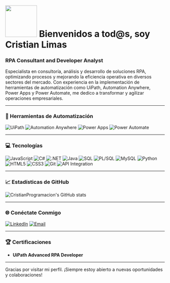 # <img src="https://i.giphy.com/media/v1.Y2lkPTc5MGI3NjExaWUxbnFhbHNjamZqd3k1NW11aXVuOWJxZ2Ewb2J6c24xbGlxMW5qdyZlcD12MV9pbnRlcm5hbF9naWZfYnlfaWQmY3Q9Zw/YUX1o2sNXIQXP4eSRM/giphy.gif" width="100"/> Bienvenidos a tod@s, soy Cristian Limas

### RPA Consultant and Developer Analyst

Especialista en consultoría, análisis y desarrollo de soluciones RPA, optimizando procesos y mejorando la eficiencia operativa en diversos sectores del mercado. Con experiencia en la implementación de herramientas de automatización como UiPath, Automation Anywhere, Power Apps y Power Automate, me dedico a transformar y agilizar operaciones empresariales.

---

### 🔧 Herramientas de Automatización

![UiPath](https://img.shields.io/badge/UiPath-000000?style=for-the-badge&logo=uipath&logoColor=white)
![Automation Anywhere](https://img.shields.io/badge/Automation%20Anywhere-FF6C37?style=for-the-badge&logo=automation-anywhere&logoColor=white)
![Power Apps](https://img.shields.io/badge/Power%20Apps-742774?style=for-the-badge&logo=power-apps&logoColor=white)
![Power Automate](https://img.shields.io/badge/Power%20Automate-0066FF?style=for-the-badge&logo=power-automate&logoColor=white)

---

### 💻 Tecnologías

![JavaScript](https://img.shields.io/badge/JavaScript-F7DF1E?style=for-the-badge&logo=javascript&logoColor=black)
![C#](https://img.shields.io/badge/C%23-239120?style=for-the-badge&logo=c-sharp&logoColor=white)
![.NET](https://img.shields.io/badge/.NET-512BD4?style=for-the-badge&logo=dotnet&logoColor=white)
![Java](https://img.shields.io/badge/Java-007396?style=for-the-badge&logo=java&logoColor=white)
![SQL](https://img.shields.io/badge/SQL-4479A1?style=for-the-badge&logo=sql&logoColor=white)
![PL/SQL](https://img.shields.io/badge/PL%2FSQL-07405E?style=for-the-badge&logo=oracle&logoColor=white)
![MySQL](https://img.shields.io/badge/MySQL-4479A1?style=for-the-badge&logo=mysql&logoColor=white)
![Python](https://img.shields.io/badge/Python-3776AB?style=for-the-badge&logo=python&logoColor=white)
![HTML5](https://img.shields.io/badge/HTML5-E34F26?style=for-the-badge&logo=html5&logoColor=white)
![CSS3](https://img.shields.io/badge/CSS3-1572B6?style=for-the-badge&logo=css3&logoColor=white)
![Git](https://img.shields.io/badge/Git-F05032?style=for-the-badge&logo=git&logoColor=white)
![API Integration](https://img.shields.io/badge/API%20Integration-00ADD8?style=for-the-badge&logo=api&logoColor=white)

---

### 📈 Estadísticas de GitHub

![CristianProgramacion's GitHub stats](https://github-readme-stats.vercel.app/api?username=CristianProgramacion&show_icons=true&theme=dark)

---

### 🌐 Conéctate Conmigo

[![LinkedIn](https://img.shields.io/badge/LinkedIn-0077B5?style=for-the-badge&logo=linkedin&logoColor=white)](https://www.linkedin.com/in/cristianalexlimasvillanueva/)
[![Email](https://img.shields.io/badge/Email-D14836?style=for-the-badge&logo=gmail&logoColor=white)](mailto:cristianalex.limas@gmail.com)

---

### 🏆 Certificaciones

- **UiPath Advanced RPA Developer**

---

Gracias por visitar mi perfil. ¡Siempre estoy abierto a nuevas oportunidades y colaboraciones!
